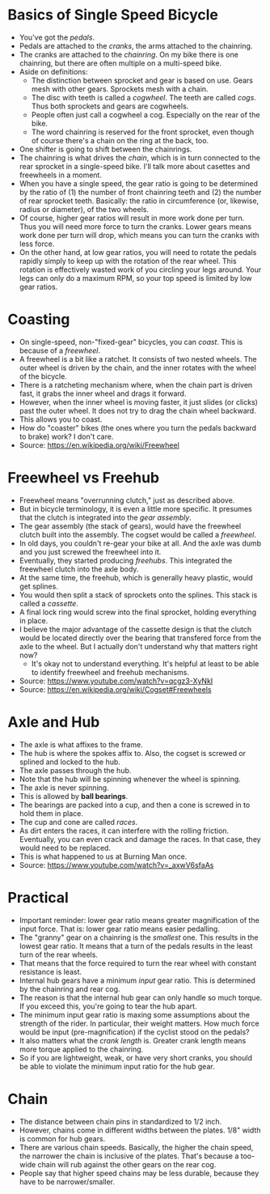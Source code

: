 # Basics of Single Speed Bicycle

- You've got the _pedals_.
- Pedals are attached to the _cranks_, the arms attached to the
  chainring.
- The cranks are attached to the _chainring_. On my bike there is one
  chainring, but there are often multiple on a multi-speed bike.
- Aside on definitions:
  - The distinction between sprocket and gear is based on use. Gears
    mesh with other gears. Sprockets mesh with a chain.
  - The disc with teeth is called a _cogwheel_. The teeth are called
    _cogs_. Thus both sprockets and gears are cogwheels.
  - People often just call a cogwheel a cog. Especially on the rear of
    the bike.
  - The word chainring is reserved for the front sprocket, even though
    of course there's a chain on the ring at the back, too.
- One shifter is going to shift between the chainrings.
- The chainring is what drives the _chain_, which is in turn connected
  to the rear sprocket in a single-speed bike. I'll talk more about
  casettes and freewheels in a moment.
- When you have a single speed, the gear ratio is going to be determined
  by the ratio of (1) the number of front chainring teeth and (2) the
  number of rear sprocket teeth. Basically: the ratio in circumference
  (or, likewise, radius or diameter), of the two wheels.
- Of course, higher gear ratios will result in more work done per turn.
  Thus you will need more force to turn the cranks. Lower gears means
  work done per turn will drop, which means you can turn the cranks with
  less force.
- On the other hand, at low gear ratios, you will need to rotate the
  pedals rapidly simply to keep up with the rotation of the rear wheel.
  This rotation is effectively wasted work of you circling your legs
  around. Your legs can only do a maximum RPM, so your top speed is
  limited by low gear ratios.

# Coasting

- On single-speed, non-"fixed-gear" bicycles, you can _coast_. This is
  because of a _freewheel_.
- A freewheel is a bit like a ratchet. It consists of two nested wheels.
  The outer wheel is driven by the chain, and the inner rotates with the
  wheel of the bicycle.
- There is a ratcheting mechanism where, when the chain part is driven
  fast, it grabs the inner wheel and drags it forward.
- However, when the inner wheel is moving faster, it just slides (or
  clicks) past the outer wheel. It does not try to drag the chain wheel
  backward.
- This allows you to coast.
- How do "coaster" bikes (the ones where you turn the pedals backward to
  brake) work? I don't care.
- Source: https://en.wikipedia.org/wiki/Freewheel

# Freewheel vs Freehub

- Freewheel means "overrunning clutch," just as described above.
- But in bicycle terminology, it is even a little more specific. It
  presumes that the clutch is integrated into the *gear assembly*.
- The gear assembly (the stack of gears), would have the freewheel
  clutch built into the assembly. The cogset would be called a
  *freewheel*.
- In old days, you couldn't re-gear your bike at all. And the axle was
  dumb and you just screwed the freewheel into it.
- Eventually, they started producing *freehubs*. This integrated the
  freewheel clutch into the axle body.
- At the same time, the freehub, which is generally heavy plastic,
  would get splines.
- You would then split a stack of sprockets onto the splines. This
  stack is called a *cassette*.
- A final lock ring would screw into the final sprocket, holding
  everything in place.
- I believe the major advantage of the cassette design is that the
  clutch would be located directly over the bearing that transfered
  force from the axle to the wheel. But I actually don't understand
  why that matters right now?
  - It's okay not to understand everything. It's helpful at least to
    be able to identify freewheel and freehub mechanisms.
- Source: https://www.youtube.com/watch?v=qcgz3-XyNkI
- Source: https://en.wikipedia.org/wiki/Cogset#Freewheels

# Axle and Hub

- The axle is what affixes to the frame.
- The hub is where the spokes affix to. Also, the cogset is screwed or
  splined and locked to the hub.
- The axle passes through the hub.
- Note that the hub will be spinning whenever the wheel is spinning.
- The axle is never spinning.
- This is allowed by **ball bearings**.
- The bearings are packed into a cup, and then a cone is screwed in to
  hold them in place.
- The cup and cone are called *races*.
- As dirt enters the races, it can interfere with the rolling
  friction. Eventually, you can even crack and damage the races. In
  that case, they would need to be replaced.
- This is what happened to us at Burning Man once.
- Source: https://www.youtube.com/watch?v=_axwV6sfaAs

# Practical

- Important reminder: lower gear ratio means greater magnification of
  the input force. That is: lower gear ratio means easier pedalling.
- The "granny" gear on a chainring is the _smallest_ one. This results
  in the lowest gear ratio. It means that a turn of the pedals results
  in the least turn of the rear wheels.
- That means that the force required to turn the rear wheel with
  constant resistance is least.
- Internal hub gears have a minimum _input_ gear ratio. This is
  determined by the chainring and rear cog.
- The reason is that the internal hub gear can only handle so much
  torque. If you exceed this, you're going to tear the hub apart.
- The minimum input gear ratio is maxing some assumptions about the
  strength of the rider. In particular, their weight matters. How much
  force would be input (pre-magnification) if the cyclist stood on the
  pedals?
- It also matters what the _crank length_ is. Greater crank length means
  more torque applied to the chainring.
- So if you are lightweight, weak, or have very short cranks, you should
  be able to violate the minimum input ratio for the hub gear.

# Chain

- The distance between chain pins in standardized to 1/2 inch.
- However, chains come in different widths between the plates. 1/8"
  width is common for hub gears.
- There are various chain speeds. Basically, the higher the chain speed,
  the narrower the chain is inclusive of the plates. That's because a
  too-wide chain will rub against the other gears on the rear cog.
- People say that higher speed chains may be less durable, because they
  have to be narrower/smaller.

